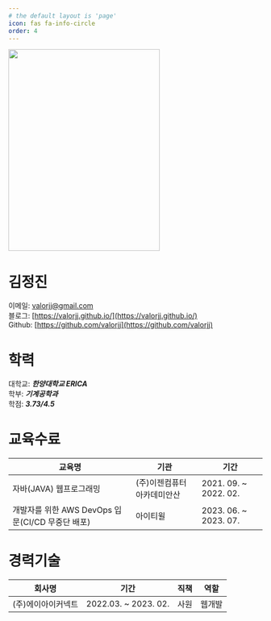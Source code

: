 ```yaml
---
# the default layout is 'page'
icon: fas fa-info-circle
order: 4
---
```


<!-- @format -->

<img src='https://user-images.githubusercontent.com/30681841/282426713-b0f94e07-80d5-4afd-a54d-8a0aef4cebb7.jpeg' alt='' width='300' height='400'>

# 김정진

이메일: valorjj@gmail.com <br/>
블로그: [https://valorjj.github.io/](https://valorjj.github.io/) <br/>
Github: [https://github.com/valorjj](https://github.com/valorjj) <br/>

# 학력

대학교: **_한양대학교 ERICA_** <br/>
학부: **_기계공학과_** <br/>
학점: **_3.73/4.5_** <br/>

# 교육수료

| 교육명                                           | 기관                       | 기간                  |
| ------------------------------------------------ | -------------------------- | --------------------- |
| 자바(JAVA) 웹프로그래밍                          | (주)이젠컴퓨터아카데미안산 | 2021. 09. ~ 2022. 02. |
| 개발자를 위한 AWS DevOps 입문(CI/CD 무중단 배포) | 아이티윌                   | 2023. 06. ~ 2023. 07. |

# 경력기술

| 회사명             | 기간                 | 직책 | 역할   |
| ------------------ | -------------------- | ---- | ------ |
| (주)에이아이커넥트 | 2022.03. ~ 2023. 02. | 사원 | 웹개발 |
